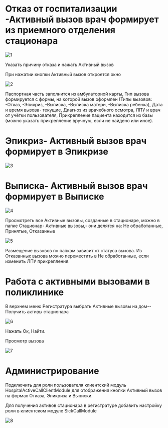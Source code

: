 <!-- TITLE: Стационар.Создание Активных вызовов стационара -->
<!-- SUBTITLE: Руководство по администрированию модуля "Стационар" -->

# Отказ от госпитализации -Активный вызов врач формирует из приемного отделения стационара
![1](/uploads/0-act-vyzovy/1.png "1")

Указать причину отказа и нажать Активный вызов

При нажатии кнопки Активный вызов откроется окно

![2](/uploads/0-act-vyzovy/2.png "2")

Паспортная часть заполнится из амбулаторной карты, Тип вызова формируется с формы, на которой вызов оформлен (Типы вызовов: -Отказ, -Эпикриз, -Выписка, -Выписка матери, -Выписка ребенка), Дата и время вызова- текущие, Диагноз из врачебного осмотра, ЛПУ и врач от учётки пользователя, Прикрепление пациента находится  из базы (можно указать прикрепление вручную, если не найдено или иное).

# Эпикриз- Активный вызов врач формирует в Эпикризе

![3](/uploads/0-act-vyzovy/3.png "3")

# Выписка- Активный вызов врач формирует в Выписке

![4](/uploads/0-act-vyzovy/4.png "4")

Просмотреть все  Активные вызовы, созданные в стационаре, можно в папке  Стационар- Активные вызовы,- они делятся на:  Не обработанные, Принятые, Отказанные
 
 ![5](/uploads/0-act-vyzovy/5.png "5")
 
Размещение вызовов по папкам зависит от статуса вызова. Из Отказанных вызова можно переместить в Не обработанные, если изменить ЛПУ прикрепления.

# Работа с активными вызовами в поликлинике

В верхнем меню Регистратура выбрать Активные вызовы на дом-- Получить активы стационара

![6](/uploads/0-act-vyzovy/6.png "6")

Нажать Ок, Найти. 


Просмотр вызова

![7](/uploads/0-act-vyzovy/7.png "7")

# Администрирование
Подключить для роли пользователя клиентский модуль HospitalActiveCallClientModule для отображения кнопки Активный вызов на формах Отказа, Эпикриза и Выписки.

Для получения активов стационара в регистратуре добавить настройку роли в клиентском модуле SickCallModule

![8](/uploads/0-act-vyzovy/8.png "8")

